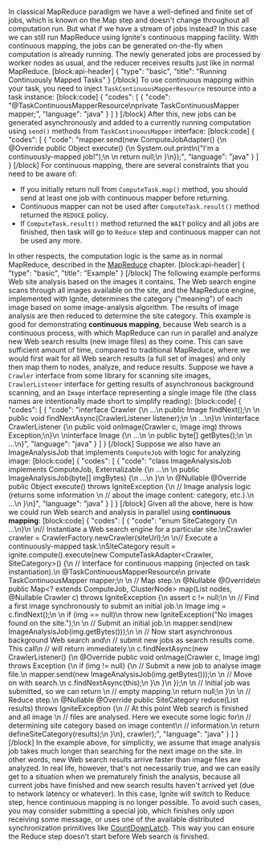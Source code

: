 In classical MapReduce paradigm we have a well-defined and finite set of jobs, which is known on the Map step and doesn't change throughout all computation run. But what if we have a stream of jobs instead? In this case we can still run MapReduce using Ignite's continuous mapping facility. With continuous mapping, the jobs can be generated on-the-fly when computation is already running. The newly generated jobs are processed by worker nodes as usual, and the reducer receives results just like in normal MapReduce.
[block:api-header]
{
  "type": "basic",
  "title": "Running Continuously Mapped Tasks"
}
[/block]
To use continuous mapping within your task, you need to inject `TaskContinuousMapperResource` resource into a task instance:
[block:code]
{
  "codes": [
    {
      "code": "@TaskContinuousMapperResource\nprivate TaskContinuousMapper mapper;",
      "language": "java"
    }
  ]
}
[/block]
After this, new jobs can be generated asynchronously and added to a currently running computation using `send()` methods from `TaskContinuousMapper` interface:
[block:code]
{
  "codes": [
    {
      "code": "mapper.send(new ComputeJobAdapter() {\n    @Override public Object execute() {\n        System.out.println(\"I'm a continuously-mapped job!\");\n \n        return null;\n    }\n});",
      "language": "java"
    }
  ]
}
[/block]
For continuous mapping, there are several constraints that you need to be aware of:
  *  If you initially return null from `ComputeTask.map()` method, you should send at least one job with continuous mapper before returning.
  * Continuous mapper can not be used after `ComputeTask.result()` method returned the `REDUCE` policy.
  * If `ComputeTask.result()` method returned the `WAIT` policy and all jobs are finished, then task will go to `Reduce` step and continuous mapper can not be used any more.

In other respects, the computation logic is the same as in normal MapReduce, described in the [MapReduce](doc:map-reduce) chapter.
[block:api-header]
{
  "type": "basic",
  "title": "Example"
}
[/block]
The following example performs Web site analysis based on the images it contains. The Web search engine scans through all images available on the site, and the MapReduce engine, implemented with Ignite, determines the category ("meaning") of each image based on some image-analysis algorithm. The results of image analysis are then reduced to determine the site category. This example is good for demonstrating **continuous mapping**, because Web search is a continuous process, with which MapReduce can run in parallel and analyze new Web search results (new image files) as they come. This can save sufficient amount of time, compared to traditional MapReduce, where we would first wait for all Web search results (a full set of images) and only then map them to nodes, analyze, and reduce results.
Suppose we have a `Crawler` interface from some library for scanning site images, `CrawlerListener` interface for getting results of asynchronous background scanning, and an `Image` interface representing a single image file (the class names are intentionally made short to simplify reading):
[block:code]
{
  "codes": [
    {
      "code": "interface Crawler {\n    ...\n    public Image findNext();\n \n    public void findNextAsync(CrawlerListener listener);\n \n    ...\n}\n \ninterface CrawlerListener {\n    public void onImage(Crawler c, Image img) throws Exception;\n}\n \ninterface Image {\n    ...\n \n    public byte[] getBytes();\n \n    ...\n}",
      "language": "java"
    }
  ]
}
[/block]
Suppose we also have an ImageAnalysisJob that implements `ComputeJob` with logic for analyzing image:
[block:code]
{
  "codes": [
    {
      "code": "class ImageAnalysisJob implements ComputeJob, Externalizable {\n    ...\n \n    public ImageAnalysisJob(byte[] imgBytes) {\n        ...\n    }\n \n    @Nullable @Override public Object execute() throws IgniteException {\n        // Image analysis logic (returns some information \n        // about the image content: category, etc.).\n        ...\n    }\n}",
      "language": "java"
    }
  ]
}
[/block]
Given all the above, here is how we could run Web search and analysis in parallel using **continuous mapping**:
[block:code]
{
  "codes": [
    {
      "code": "enum SiteCategory {\n    ...\n}\n \n// Instantiate a Web search engine for a particular site.\nCrawler crawler = CrawlerFactory.newCrawler(siteUrl);\n \n// Execute a continuously-mapped task.\nSiteCategory result = ignite.compute().execute(new ComputeTaskAdapter<Crawler, SiteCategory>() {\n    // Interface for continuous mapping (injected on task instantiation).\n    @TaskContinuousMapperResource\n    private TaskContinuousMapper mapper;\n \n    // Map step.\n    @Nullable @Override\n    public Map<? extends ComputeJob, ClusterNode> map(List<ClusterNode> nodes, @Nullable Crawler c) throws IgniteException {\n        assert c != null;\n \n        // Find a first image synchronously to submit an initial job.\n        Image img = c.findNext();\n \n        if (img == null)\n            throw new IgniteException(\"No images found on the site.\");\n \n        // Submit an initial job.\n        mapper.send(new ImageAnalysisJob(img.getBytes()));\n \n        // Now start asynchronous background Web search and\n        // submit new jobs as search results come. This call\n        // will return immediately.\n        c.findNextAsync(new CrawlerListener() {\n            @Override public void onImage(Crawler c, Image img) throws Exception {\n                if (img != null) {\n                    // Submit a new job to analyse image file.\n                    mapper.send(new ImageAnalysisJob(img.getBytes()));\n \n                    // Move on with search.\n                    c.findNextAsync(this);\n                }\n            }\n        });\n \n        // Initial job was submitted, so we can return \n        // empty mapping.\n        return null;\n    }\n \n    // Reduce step.\n    @Nullable @Override public SiteCategory reduce(List<ComputeJobResult> results) throws IgniteException {\n        // At this point Web search is finished and all image \n        // files are analysed. Here we execute some logic for\n        // determining site category based on image content\n        // information.\n        return defineSiteCategory(results);\n    }\n}, crawler);",
      "language": "java"
    }
  ]
}
[/block]
In the example above, for simplicity, we assume that image analysis job takes much longer than searching for the next image on the site. In other words, new Web search results arrive faster than image files are analyzed. In real life, however, that's not necessarily true, and we can easily get to a situation when we prematurely finish the analysis, because all current jobs have finished and new search results haven't arrived yet (due to network latency or whatever). In this case, Ignite will switch to Reduce step, hence continuous mapping is no longer possible.
To avoid such cases, you may consider submitting a special job, which finishes only upon receiving some message, or uses one of the available distributed synchronization primitives like [CountDownLatch](doc:countdownlatch).  This way you can ensure the Reduce step doesn't start before Web search is finished.
